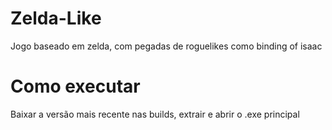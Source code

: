 # Zelda-Like
Jogo baseado em zelda, com pegadas de roguelikes como binding of isaac

# Como executar
Baixar a versão mais recente nas builds, extrair e abrir o .exe principal
